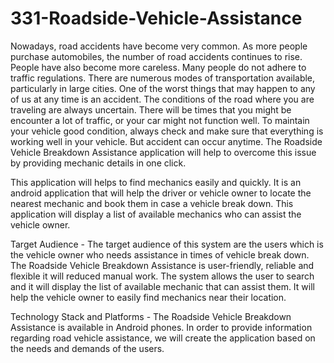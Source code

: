 # 331-Roadside-Vehicle-Assistance 

Nowadays, road accidents have become very common. As more people
purchase automobiles, the number of road accidents continues to rise. People have
also become more careless. Many people do not adhere to traffic regulations. There are
numerous modes of transportation available, particularly in large cities. One of the worst
things that may happen to any of us at any time is an accident. The conditions of the
road where you are traveling are always uncertain. There will be times that you might be
encounter a lot of traffic, or your car might not function well. To maintain your vehicle
good condition, always check and make sure that everything is working well in your
vehicle. But accident can occur anytime. The Roadside Vehicle Breakdown Assistance
application will help to overcome this issue by providing mechanic details in one click.

This application will helps to find mechanics easily and quickly. It is an android
application that will help the driver or vehicle owner to locate the nearest mechanic and
book them in case a vehicle break down. This application will display a list of available
mechanics who can assist the vehicle owner.



Target Audience - 
The target audience of this system are the users which is the vehicle owner who
needs assistance in times of vehicle break down. The Roadside Vehicle Breakdown
Assistance is user-friendly, reliable and flexible it will reduced manual work. The system
allows the user to search and it will display the list of available mechanic that can assist
them. It will help the vehicle owner to easily find mechanics near their location.

Technology Stack and Platforms - 
The Roadside Vehicle Breakdown Assistance is available in Android phones. In
order to provide information regarding road vehicle assistance, we will create the
application based on the needs and demands of the users.
